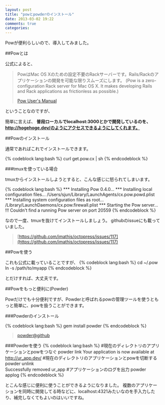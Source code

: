 ```yaml
---
layout: post
title: "powとpowderのインストール"
date: 2013-03-02 19:22
comments: true
categories: 
---
```


Powが便利らしいので、導入してみました。

##Powとは

公式によると、

> PowはMac OS Xのための設定不要のRackサーバーです。Rails/Rackのアプリケーションの開発を可能な限りスムーズにします。
> (Pow is a zero-configuration Rack server for Mac OS X. It makes developing Rails and Rack applications as frictionless as possible.)
> 
> [Pow User's Manual](http://pow.cx/manual.html)

ということなのですが、

簡単に言えば、 **普段ローカルでlocalhost:3000とかで開発しているのを、http://hogehoge.dev/のようにアクセスできるようにしてくれます。**

##Powのインストール

通常であればこれでインストールできます。

{% codeblock lang:bash %}
  curl get.pow.cx | sh
{% endcodeblock %}

###tmuxを使っている場合

tmuxからインストールしようとすると、こんな感じに怒られてしまいます。

{% codeblock lang:bash %}
  *** Installing Pow 0.4.0...
  *** Installing local configuration files...
  /Users/sjun/Library/LaunchAgents/cx.pow.powd.plist
  *** Installing system configuration files as root...
  /Library/LaunchDaemons/cx.pow.firewall.plist
  *** Starting the Pow server...
  !!! Couldn't find a running Pow server on port 20559
{% endcodeblock %}

なので一度、tmuxを抜けてインストールしましょう。
githubのissueにも載っていました。
> [https://github.com/imathis/octopress/issues/117](https://github.com/imathis/octopress/issues/117)

##Powを使う

これも公式に載っていることですが、
{% codeblock lang:bash %}
  cd ~/.pow
  ln -s /path/to/myapp
{% endcodeblock %}

とだけすれば、大丈夫です。

##Powをもっと便利に(Powder)

Powだけでも十分便利ですが、Powderと呼ばれるpowの管理ツールを使うともっと簡単に、powを扱うことができます。

###Powderのインストール

{% codeblock lang:bash %}
 gem install powder
{% endcodeblock %}

> [powder@github](https://github.com/Rodreegez/powder)

###Powderを使う
{% codeblock lang:bash %}
#現在のディレクトリのアプリケーションとpowをつなぐ
powder link
Your application is now available at http://ur_app.dev/
#現在のディレクトリのアプリケーションとpowを切断する
powder unlink                                                                                                                               
Successfully removed ur_app
#アプリケーションのログを出力
powder applog
{% endcodeblock %}

とこんな感じに便利に使うことができるようになりました。
複数のアプリケーションを同時に開発してる時などに、localhost:4321みたいなのを手入力したり、補完しなくてもよいのはいいですね。
